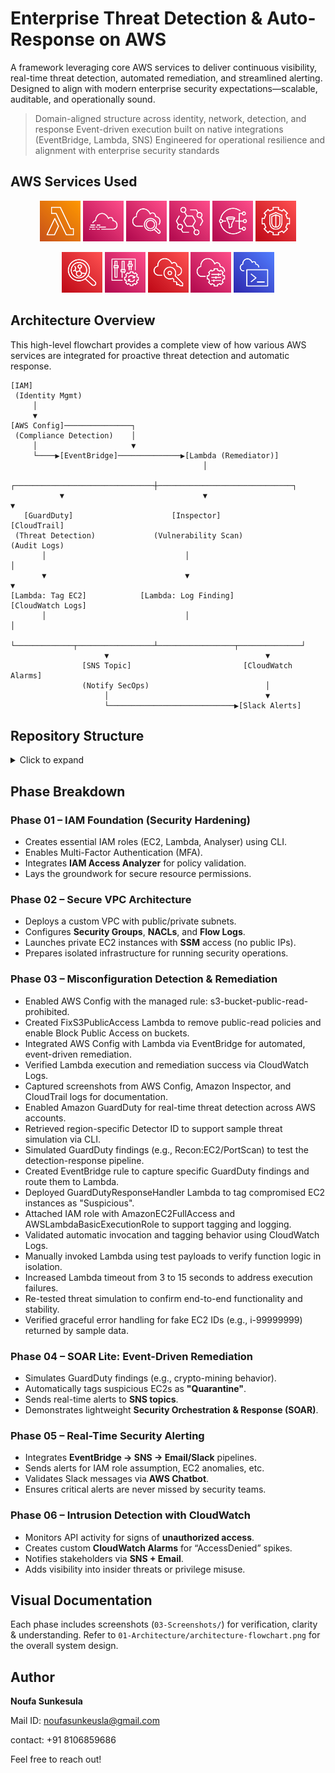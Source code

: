 # Enterprise Threat Detection & Auto-Response on AWS

A framework leveraging core AWS services to deliver continuous visibility, real-time threat detection, automated remediation, and streamlined alerting. Designed to align with modern enterprise security expectations—scalable, auditable, and operationally sound.

> Domain-aligned structure across identity, network, detection, and response
> Event-driven execution built on native integrations (EventBridge, Lambda, SNS)
> Engineered for operational resilience and alignment with enterprise security standards

## AWS Services Used

<p align="center">
  <!-- Row 1: 6 icons -->
  <img src="04-assets/lambda.png" width="65" alt="Lambda"/>
  <img src="04-assets/cloudtrail.png" width="65" alt="CloudTrail"/>
  <img src="04-assets/cloudwatch.png" width="65" alt="CloudWatch"/>
  <img src="04-assets/eventbridge.png" width="65" alt="EventBridge"/>
  <img src="04-assets/sns.png" width="65" alt="SNS"/>
  <img src="04-assets/guardduty.png" width="65" alt="GuardDuty"/>
</p>

<p align="center">
  <!-- Row 2: 5 icons -->
  <img src="04-assets/inspector.png" width="65" alt="Inspector"/>
  <img src="04-assets/config.png" width="65" alt="Config"/>
  <img src="04-assets/iam-identity-center.png" width="65" alt="IAM Identity Center"/>
  <img src="04-assets/systems-manager.png" width="65" alt="Systems Manager"/>
  <img src="04-assets/cloudshell.png" width="65" alt="CloudShell"/>
</p>

## Architecture Overview

This high-level flowchart provides a complete view of how various AWS services are integrated for proactive threat detection and automatic response.

```
[IAM]
 (Identity Mgmt)
     │
     ▼
[AWS Config]───────────────┐
 (Compliance Detection)    │
     │                     ▼
     └────▶[EventBridge]──────────────▶[Lambda (Remediator)]
                                           │
           ┌───────────────────────────────┼──────────────────────────────┐
           ▼                               ▼                              ▼
   [GuardDuty]                      [Inspector]                    [CloudTrail]
 (Threat Detection)             (Vulnerability Scan)               (Audit Logs)
       │                               │                                 │
       ▼                               ▼                                 ▼
[Lambda: Tag EC2]            [Lambda: Log Finding]              [CloudWatch Logs]
       │                               │                                 │
       └─────────────┬─────────────────┴─────────────────┬──────────────┘
                     ▼                                   ▼
                [SNS Topic]                         [CloudWatch Alarms]
                (Notify SecOps)                          │
                     │                                   ▼
                     └────────────────────────────▶[Slack Alerts]

```

## Repository Structure
<details>
<summary>Click to expand</summary>

```plaintext
enterprise-threat-detection-auto-response/
│
├── 01-architecture/
│   └── architecture-flowchart.png
│
├── 02-scripts/
│   └── phase1-iam-cli-commands.sh
│
├── 03-screenshots/
│   ├── phase-01-iam-foundation/
│   │   ├── phase1.1a-ec2-role-creation.jpg
│   │   ├── phase1.1b-ec2-securityrole-creation.jpg
│   │   ├── phase1.2a-lambda-remediation.jpg
│   │   ├── phase1.3-assessmentrole.jpg
│   │   ├── phase1.4-mfa-enabling.jpg
│   │   └── phase1.5-access-analyser.jpg
│   │
│   ├── phase-02-secure-network-architecture/
│   │   ├── phase2.1-vpc-creation.png
│   │   ├── phase2.2-securitygroup-creation.png
│   │   ├── phase2.3-nacl.png
│   │   ├── phase2.4-log-flow-creation.png
│   │   └── phase2.5-ec2-instance-launching.png
│   │
│   ├── phase-03-misconfig-detection-remediation/
│   │   ├── phase3.1-guardduty-findings.png
│   │   ├── phase3.2-eventbridge-rule.png
│   │   ├── phase3.3-cloudwatch-log.png
│   │   ├── phase3.4-lambda-function-deployed.png
│   │   ├── phase3.5-cloudwatch-logs.png
│   │   ├── phase3.6-aws-inspector.png
│   │   ├── phase3.7-cloudtraillogs.png
│   │   └── phase3.8-guardduty-finding.png
│   │
│   ├── phase-04-soar-lite-auto-remediation/
│   │   ├── phase4.1-eventbridge-rule.png
│   │   └── phase4.2-sns-subscription.png
│   │
│   ├── phase-05-realtime-security-alerting/
│   │   ├── phase5.1-eventbridge-sns-integration.png
│   │   ├── phase5.2-sns-integration-eventbridge.png
│   │   ├── phase5.3-test-sns-alert.png
│   │   ├── phase5.4-slack-integration.png
│   │   └── phase5.5-slack-test-message.png
│   │
│   └── phase-06-cloudwatch-intrusion-detection/
│       ├── phase6.1-unauthorized-api-alert-cloudwatch.png
│       ├── phase6.2-cloudwatch-logs.png
│       └── phase6.3-email-alert-unauthorized-api.png
│
├── 04-assets/
│   ├── lambda.png
│   ├── cloudtrail.png
│   ├── cloudwatch.png
│   ├── eventbridge.png
│   ├── sns.png
│   ├── guardduty.png
│   ├── inspector.png
│   ├── config.png
│   ├── iam-identity-center.png
│   ├── systems-manager.png
│   └── cloudshell.png
```
</details>

## Phase Breakdown

### Phase 01 – IAM Foundation (Security Hardening)

- Creates essential IAM roles (EC2, Lambda, Analyser) using CLI.
- Enables Multi-Factor Authentication (MFA).
- Integrates **IAM Access Analyzer** for policy validation.
- Lays the groundwork for secure resource permissions.

### Phase 02 – Secure VPC Architecture

- Deploys a custom VPC with public/private subnets.
- Configures **Security Groups**, **NACLs**, and **Flow Logs**.
- Launches private EC2 instances with **SSM** access (no public IPs).
- Prepares isolated infrastructure for running security operations.

### Phase 03 – Misconfiguration Detection & Remediation

- Enabled AWS Config with the managed rule: s3-bucket-public-read-prohibited.
- Created FixS3PublicAccess Lambda to remove public-read policies and enable Block Public Access on buckets.
- Integrated AWS Config with Lambda via EventBridge for automated, event-driven remediation.
- Verified Lambda execution and remediation success via CloudWatch Logs.
- Captured screenshots from AWS Config, Amazon Inspector, and CloudTrail logs for documentation.
- Enabled Amazon GuardDuty for real-time threat detection across AWS accounts.
- Retrieved region-specific Detector ID to support sample threat simulation via CLI.
- Simulated GuardDuty findings (e.g., Recon:EC2/PortScan) to test the detection-response pipeline.
- Created EventBridge rule to capture specific GuardDuty findings and route them to Lambda.
- Deployed GuardDutyResponseHandler Lambda to tag compromised EC2 instances as "Suspicious".
- Attached IAM role with AmazonEC2FullAccess and AWSLambdaBasicExecutionRole to support tagging and logging.
- Validated automatic invocation and tagging behavior using CloudWatch Logs.
- Manually invoked Lambda using test payloads to verify function logic in isolation.
- Increased Lambda timeout from 3 to 15 seconds to address execution failures.
- Re-tested threat simulation to confirm end-to-end functionality and stability.
- Verified graceful error handling for fake EC2 IDs (e.g., i-99999999) returned by sample data.

### Phase 04 – SOAR Lite: Event-Driven Remediation

- Simulates GuardDuty findings (e.g., crypto-mining behavior).
- Automatically tags suspicious EC2s as **"Quarantine"**.
- Sends real-time alerts to **SNS topics**.
- Demonstrates lightweight **Security Orchestration & Response (SOAR)**.

### Phase 05 – Real-Time Security Alerting

- Integrates **EventBridge → SNS → Email/Slack** pipelines.
- Sends alerts for IAM role assumption, EC2 anomalies, etc.
- Validates Slack messages via **AWS Chatbot**.
- Ensures critical alerts are never missed by security teams.

### Phase 06 – Intrusion Detection with CloudWatch

- Monitors API activity for signs of **unauthorized access**.
- Creates custom **CloudWatch Alarms** for “AccessDenied” spikes.
- Notifies stakeholders via **SNS + Email**.
- Adds visibility into insider threats or privilege misuse.

## Visual Documentation

Each phase includes screenshots (`03-Screenshots/`) for verification, clarity & understanding. Refer to `01-Architecture/architecture-flowchart.png` for the overall system design.


## Author

**Noufa Sunkesula**

Mail ID: noufasunkeusla@gmail.com

contact: +91 8106859686

Feel free to reach out!
